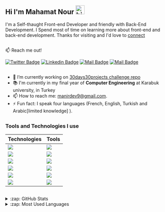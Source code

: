 ## Hi I'm Mahamat Nour <img src="https://user-images.githubusercontent.com/1303154/88677602-1635ba80-d120-11ea-84d8-d263ba5fc3c0.gif" width="28px" alt="hi">

I'm a Self-thaught Front-end Developer and friendly with Back-End Development. I Spend most of time on learning more about front-end and back-end development.
Thanks for visiting and I'd love to [connect](https://www.linkedin.com/in/mahamat-nour-mahamat-abdraman-b44385175/)
## 
:mailbox: Reach me out!

[![Twitter Badge](https://img.shields.io/badge/-@manirDev-1ca0f1?style=flat&labelColor=1ca0f1&logo=twitter&logoColor=white&link=https://twitter.com/manirDev)](https://twitter.com/manirDev) 
[![Linkedin Badge](https://img.shields.io/badge/-manirDev-0e76a8?style=flat&labelColor=0e76a8&logo=linkedin&logoColor=white)](https://www.linkedin.com/in/mahamat-nour-mahamat-abdraman-b44385175/)
[![Mail Badge](https://img.shields.io/badge/-manirDev-e84393?style=flat&labelColor=e84393&logo=instagram&logoColor=white)](https://www.instagram.com/manirDev/) 
[![Mail Badge](https://img.shields.io/badge/-manirDev-c0392b?style=flat&labelColor=c0392b&logo=gmail&logoColor=white)](mailto:manirdev9@gmail.com)
## 
<!-- TODO: Add last video link -->

- 🔭 I’m currently working on [30days30projects challenge repo](https://github.com/manirDev/30days30projects_Challenge)
- 📚 I'm currently in my final year of <b>Computer Engineering</b> at Karabuk university, in Turkey
- 📫 How to reach me: manirdev9@gmail.com.
- ⚡ Fun fact: I speak four languages (French, English, Turkish and Arabic[limited knowledge] ).
## 


### Tools and Technologies I use

| Technologies  |Tools|
| ------------- | ------------- |
| ![](https://img.shields.io/badge/Code-HTML-informational?style=flat&logo=html5&logoColor=white&color=6aa6f8)  | ![](https://img.shields.io/badge/UiDesign-Figma-informational?style=flat&logo=figma&logoColor=white&color=6aa6f8)  |
| ![](https://img.shields.io/badge/Code-CSS-informational?style=flat&logo=css3&logoColor=white&color=6aa6f8)  | ![](https://img.shields.io/badge/Editor-VS_Code-informational?style=flat&logo=visual-studio-code&logoColor=white&color=6aa6f8) |
| ![](https://img.shields.io/badge/Code-JavaScript-informational?style=flat&logo=javascript&logoColor=white&color=6aa6f8)  | ![](https://img.shields.io/badge/OS-Windows-informational?style=flat&logo=windows&logoColor=white&color=6aa6f8)  |
| ![](https://img.shields.io/badge/Code-ReactJs-informational?style=flat&logo=React&logoColor=white&color=6aa6f8) | ![](https://img.shields.io/badge/Git-Bash-informational?style=flat&logo=git&logoColor=white&color=6aa6f8) |
| ![](https://img.shields.io/badge/Code-Bootstrap-informational?style=flat&logo=bootstrap&logoColor=white&color=6aa6f8)| ![](https://img.shields.io/badge/Git-Repository-informational?style=flat&logo=github&logoColor=white&color=6aa6f8) |
| ![](https://img.shields.io/badge/Code-PHP-informational?style=flat&logo=php&logoColor=white&color=6aa6f8) | ![](https://img.shields.io/badge/Database-MySql-informational?style=flat&logo=mysql&logoColor=white&color=6aa6f8) |


##
<details>
  <summary>:zap: GitHub Stats</summary>

  <img align="left" alt="manir's GitHub Stats" src="https://github-readme-stats.vercel.app/api?username=manirDev&show_icons=true&hide_border=true" />

</details>

<details>
  <summary>:zap: Most Used Languages</summary>

<img align="left" alt="manir's GitHub Top Languages" src="https://github-readme-stats.vercel.app/api/top-langs/?username=manirDev" />

</details>




